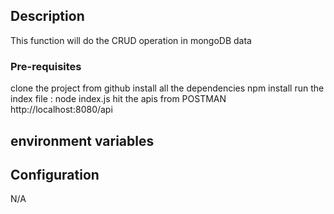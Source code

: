 ## Description
This function will do the CRUD operation in mongoDB data


### Pre-requisites
clone the project from github
install all the dependencies
npm install
run the index file : node index.js
hit the apis from POSTMAN
http://localhost:8080/api

## environment variables


## Configuration
N/A